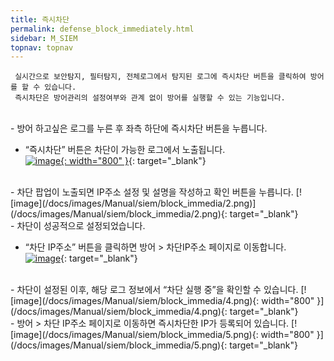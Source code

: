 ```yaml
---
title: 즉시차단
permalink: defense_block_immediately.html
sidebar: M_SIEM
topnav: topnav
---
```


     실시간으로 보안탐지, 필터탐지, 전체로그에서 탐지된 로그에 즉시차단 버튼을 클릭하여 방어를 할 수 있습니다.
     즉시차단은 방어관리의 설정여부와 관계 없이 방어를 실행할 수 있는 기능입니다.

<br />
- 방어 하고싶은 로그를 누른 후 좌측 하단에 즉시차단 버튼을 누릅니다.

- “즉시차단” 버튼은 차단이 가능한 로그에서 노출됩니다.   
[![image](/docs/images/Manual/siem/block_immedia/1.png){: width="800" }](/docs/images/Manual/siem/block_immedia/1.png){: target="_blank"}

<br />
- 차단 팝업이 노출되면 IP주소 설정 및 설명을 작성하고 확인 버튼을 누릅니다.   
[![image](/docs/images/Manual/siem/block_immedia/2.png)](/docs/images/Manual/siem/block_immedia/2.png){: target="_blank"}

<br />
- 차단이 성공적으로 설정되었습니다.

- “차단 IP주소” 버튼을 클릭하면 방어 > 차단IP주소 페이지로 이동합니다.   
[![image](/docs/images/Manual/siem/block_immedia/3.png)](/docs/images/Manual/siem/block_immedia/3.png){: target="_blank"}

 <br />
- 차단이 설정된 이후, 해당 로그 정보에서 “차단 실행 중”을 확인할 수 있습니다.   
[![image](/docs/images/Manual/siem/block_immedia/4.png){: width="800" }](/docs/images/Manual/siem/block_immedia/4.png){: target="_blank"}

<br />
- 방어 > 차단 IP주소 페이지로 이동하면 즉시차단한 IP가 등록되어 있습니다.   
[![image](/docs/images/Manual/siem/block_immedia/5.png){: width="800" }](/docs/images/Manual/siem/block_immedia/5.png){: target="_blank"}